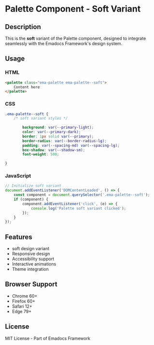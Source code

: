 # Palette Component - Soft Variant

## Description
This is the **soft** variant of the Palette component, designed to integrate seamlessly with the Emadocs Framework's design system.

## Usage

### HTML
```html
<palette class="ema-palette ema-palette--soft">
    Content here
</palette>
```

### CSS
```css
.ema-palette--soft {
    /* soft variant styles */
    
        background: var(--primary-light);
        color: var(--primary-dark);
        border: 1px solid var(--primary);
        border-radius: var(--border-radius-lg);
        padding: var(--spacing-md) var(--spacing-lg);
        box-shadow: var(--shadow-sm);
        font-weight: 500;
    
}
```

### JavaScript
```javascript
// Initialize soft variant
document.addEventListener('DOMContentLoaded', () => {
    const component = document.querySelector('.ema-palette--soft');
    if (component) {
        component.addEventListener('click', (e) => {
            console.log('Palette soft variant clicked');
        });
    }
});
```

## Features
- soft design variant
- Responsive design
- Accessibility support
- Interactive animations
- Theme integration

## Browser Support
- Chrome 60+
- Firefox 60+
- Safari 12+
- Edge 79+

## License
MIT License - Part of Emadocs Framework
